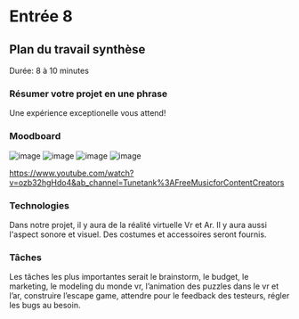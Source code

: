 # Entrée 8
## Plan du travail synthèse
Durée: 8 à 10 minutes

### Résumer votre projet en une phrase
Une expérience exceptionelle vous attend!  

### Moodboard
![image](https://github.com/floreciita/exempleJournalDeBord/assets/112108220/436d7a6b-3b4b-4d89-8fb2-25d1b0b263ff)
![image](https://github.com/floreciita/exempleJournalDeBord/assets/112108220/35235c84-a0ef-46ec-b2dd-090a100bc23c)
![image](https://github.com/floreciita/exempleJournalDeBord/assets/112108220/7245853d-7021-4b7f-99dd-f9e41accc75c)
![image](https://github.com/floreciita/exempleJournalDeBord/assets/112108220/371e9189-fd60-4b87-83b6-c7a27cbf159b)

https://www.youtube.com/watch?v=ozb32hgHdo4&ab_channel=Tunetank%3AFreeMusicforContentCreators

### Technologies
Dans notre projet, il y aura de la réalité virtuelle Vr et Ar. Il y aura aussi l'aspect sonore et visuel. Des costumes et accessoires seront fournis.

### Tâches
Les tâches les plus importantes serait le brainstorm, le budget, le marketing, le modeling du monde vr, l’animation des puzzles dans le vr et l’ar, construire l’escape game, attendre pour le feedback des testeurs, régler les bugs au besoin.


